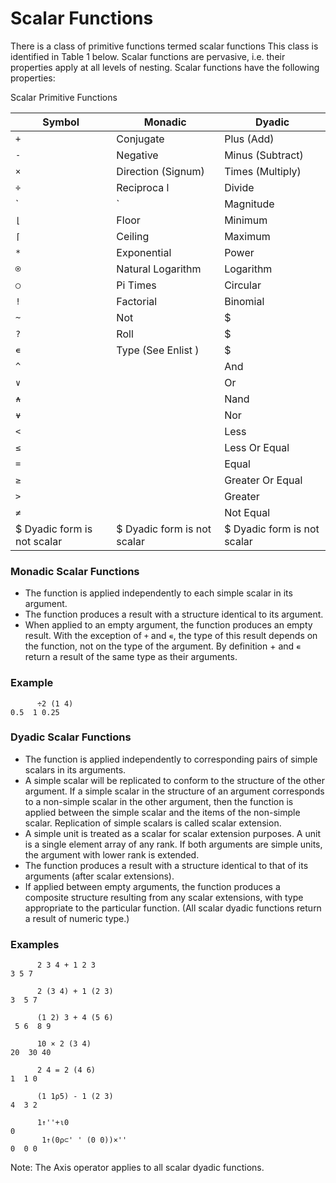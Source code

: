 # Scalar Functions

There is a class of primitive functions termed scalar functions This class is identified in Table 1 below. Scalar functions are pervasive, i.e. their properties apply at all levels of nesting.  Scalar functions have the following properties:

Scalar Primitive Functions

| Symbol | Monadic | Dyadic |
| --- | --- | ---  |
| `+` | Conjugate | Plus (Add) |
| `-` | Negative | Minus (Subtract) |
| `×` | Direction (Signum) | Times (Multiply) |
| `÷` | Reciproca l | Divide |
| `|` | Magnitude | Residue |
| `⌊` | Floor | Minimum |
| `⌈` | Ceiling | Maximum |
| `*` | Exponential | Power |
| `⍟` | Natural Logarithm | Logarithm |
| `○` | Pi Times | Circular |
| `!` | Factorial | Binomial |
| `~` | Not | $ |
| `?` | Roll | $ |
| `∊` | Type (See Enlist ) | $ |
| `^` |  | And |
| `∨` |  | Or |
| `⍲` |  | Nand |
| `⍱` |  | Nor |
| `<` |  | Less |
| `≤` |  | Less Or Equal |
| `=` |  | Equal |
| `≥` |  | Greater Or Equal |
| `>` |  | Greater |
| `≠` |  | Not Equal |
| $ Dyadic form is not scalar | $ Dyadic form is not scalar | $ Dyadic form is not scalar |

### Monadic Scalar Functions

- The function is applied independently to each simple scalar in its argument.
- The function produces a result with a structure identical to its argument.
- When applied to an empty argument, the function produces an empty result.  With the exception of `+` and `∊`, the type of this result depends on the function, not on the type of the argument. By definition + and `∊` return a result of the same type as their arguments.
### Example
```apl
      ÷2 (1 4)
0.5  1 0.25
```

### Dyadic Scalar Functions

- The function is applied independently to corresponding pairs of simple scalars in its arguments.
- A simple scalar will be replicated to conform to the structure of the other argument.  If a simple scalar in the structure of an argument corresponds to a non-simple scalar in the other argument, then the function is applied between the simple scalar and the items of the non-simple scalar.  Replication of simple scalars is called scalar extension.
- A simple unit is treated as a scalar for scalar extension purposes.  A unit is a single element array of any rank.  If both arguments are simple units, the argument with lower rank is extended.
- The function produces a result with a structure identical to that of its arguments (after scalar extensions).
- If applied between empty arguments, the function produces a composite structure resulting from any scalar extensions, with type appropriate to the particular function. (All scalar dyadic functions return a result of numeric type.)

### Examples
```apl
      2 3 4 + 1 2 3
3 5 7
 
      2 (3 4) + 1 (2 3)
3  5 7
 
      (1 2) 3 + 4 (5 6)
 5 6  8 9

      10 × 2 (3 4)
20  30 40
 
      2 4 = 2 (4 6)
1  1 0

      (1 1⍴5) - 1 (2 3)
4  3 2

      1↑''+⍳0
0
       1↑(0⍴⊂' ' (0 0))×''
0  0 0
```

Note:  The Axis operator applies to all scalar dyadic functions.
